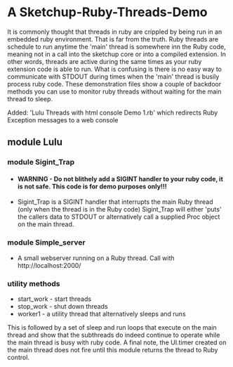 # A Sketchup-Ruby-Threads-Demo

It is commonly thought that threads in ruby are crippled by being run in an embedded ruby environment. That is far from the truth. Ruby threads are schedule to run anytime the 'main' thread is somewhere inn the Ruby code, meaning not in a call into the sketchup core or into a compiled extension. In other words, threads are active during the same times as your ruby extension code is able to run. What is confusing is there is no easy way to communicate with STDOUT during times when the 'main' thread is busily process ruby code. These demonstration files show a couple of backdoor methods you can use to monitor ruby threads without waiting for the main thread to sleep.

Added: 'Lulu Threads with html console Demo 1.rb' which redirects Ruby Exception messages to a web console

## module Lulu
  ### module Sigint_Trap
  - ####  WARNING - Do not blithely add a SIGINT handler to your ruby code, it is not safe. This code is for demo purposes only!!!
  - Sigint_Trap is a SIGINT handler that interrupts the main Ruby thread (only when the thread is in the Ruby code) Sigint_Trap will either 'puts' the callers data to STDOUT or alternatively call a supplied Proc object on the main thread.
    
### module Simple_server
  - A small webserver running on a Ruby thread. Call with http://localhost:2000/
    
### utility methods
- start_work - start threads
- stop_work - shut down threads
- worker1 - a utility thread that alternatively sleeps and runs

This is followed by a set of sleep and run loops that execute on the main thread and show that the subthreads do indeed continue to operate while the main thread is busy with ruby code. A final note, the UI.timer created on the main thread does not fire until
this module returns the thread to Ruby control.
